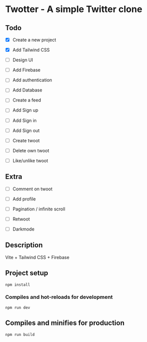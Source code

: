 # Twotter - A simple Twitter clone

## Todo
- [x] Create a new project
- [x] Add Tailwind CSS
- [ ] Design UI
- [ ] Add Firebase
- [ ] Add authentication
- [ ] Add Database
- [ ] Create a feed
- [ ] Add Sign up
- [ ] Add Sign in
- [ ] Add Sign out
- [ ] Create twoot
- [ ] Delete own twoot
- [ ] Like/unlike twoot


## Extra
- [ ] Comment on twoot
- [ ] Add profile
- [ ] Pagination / infinite scroll
- [ ] Retwoot
- [ ] Darkmode


## Description
Vite + Tailwind CSS + Firebase

## Project setup

```
npm install
```

### Compiles and hot-reloads for development

```
npm run dev
```

## Compiles and minifies for production

```
npm run build
```